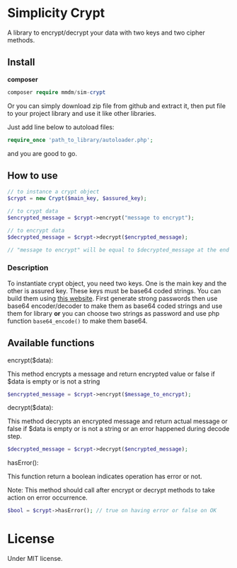 # Simplicity Crypt
A library to encrypt/decrypt your data with two keys and two 
cipher methods.

## Install
**composer**
```php 
composer require mmdm/sim-crypt
```

Or you can simply download zip file from github and extract it, 
then put file to your project library and use it like other libraries.

Just add line below to autoload files:

```php
require_once 'path_to_library/autoloader.php';
```

and you are good to go.

## How to use
```php
// to instance a crypt object
$crypt = new Crypt($main_key, $assured_key);

// to crypt data
$encrypted_message = $crypt->encrypt("message to encrypt");

// to encrypt data
$decrypted_message = $crypt->decrypt($encrypted_message);

// "message to encrypt" will be equal to $decrypted_message at the end
```

### Description

To instantiate crypt object, you need two keys. One is the main key 
and the other is assured key. These keys must be base64 coded strings.
You can build them using [this website](https://mypwd.net/). First 
generate strong passwords then use base64 encoder/decoder to make 
them as base64 coded strings and use them for library **or** you 
can choose two strings as password and use php function `base64_encode()` 
to make them base64.

## Available functions

encrypt($data):

This method encrypts a message and return encrypted value or 
false if $data is empty or is not a string

```php
$encrypted_message = $crypt->encrypt($message_to_encrypt);
```

decrypt($data):

This method decrypts an encrypted message and return actual 
message or false if $data is empty or is not a string or an error 
happened during decode step.

```php
$decrypted_message = $crypt->decrypt($encrypted_message);
``` 

hasError():

This function return a boolean indicates operation has error or not.

Note: This method should call after encrypt or decrypt methods to 
take action on error occurrence.

```php
$bool = $crypt->hasError(); // true on having error or false on OK
```

# License
Under MIT license.
